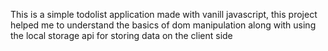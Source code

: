 This is a simple todolist application made with vanill javascript, this project helped me to understand the basics of dom manipulation along with using the local storage api for storing data on the client side